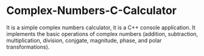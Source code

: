 # Complex-Numbers-C-Calculator

It is a simple complex numbers calculator, it is a C++ console application. It implements the basic operations of complex numbers (addition, subtraction, multiplication, division, conjgate, magnitude, phase, and polar transformations).
